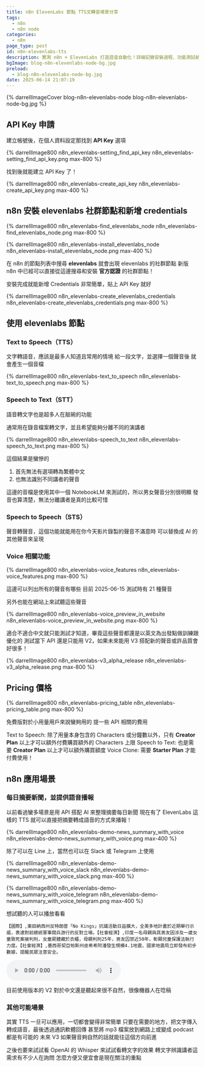 ```yaml
---
title: n8n ElevenLabs 節點 TTS文轉音場景分享
tags:
  - n8n
  - n8n node
categories:
  - n8n
page_type: post
id: n8n-elevenlabs-tts
description: 實測 n8n + ElevenLabs 打造語音自動化！詳細記錄安裝過程、功能測試結果。
bgImage: blog-n8n-elevenlabs-node-bg.jpg
preload:
  - blog-n8n-elevenlabs-node-bg.jpg
date: 2025-06-14 21:07:19
---
```


{% darrellImageCover blog-n8n-elevenlabs-node blog-n8n-elevenlabs-node-bg.jpg %}

## API Key 申請

建立帳號後，在個人資料設定那找到 **API Key** 選項

{% darrellImage800 n8n_elevenlabs-setting_find_api_key n8n_elevenlabs-setting_find_api_key.png max-800 %}

找到後就能建立 API Key 了！

{% darrellImage800 n8n_elevenlabs-create_api_key n8n_elevenlabs-create_api_key.png max-400 %}


## n8n 安裝 elevenlabs 社群節點和新增 credentials

{% darrellImage800 n8n_elevenlabs-find_elevenlabs_node n8n_elevenlabs-find_elevenlabs_node.png max-800 %}

{% darrellImage800 n8n_elevenlabs-install_elevenlabs_node n8n_elevenlabs-install_elevenlabs_node.png max-400 %}

在 n8n 的節點列表中搜尋 **elevenlabs** 就會出現 elevenlabs 的社群節點
新版 n8n 中已經可以直接從這邊搜尋和安裝 **官方認證** 的社群節點！

安裝完成就能新增 Credentials 
非常簡單，貼上 API Key 就好

{% darrellImage800 n8n_elevenlabs-create_elevenlabs_credentials n8n_elevenlabs-create_elevenlabs_credentials.png max-800 %}


## 使用 elevenlabs 節點

### Text to Speech（TTS）

文字轉語音，應該是最多人知道且常用的情境
給一段文字，並選擇一個聲音後
就會產生一個音檔

{% darrellImage800 n8n_elevenlabs-text_to_speech n8n_elevenlabs-text_to_speech.png max-800 %}

### Speech to Text（STT）

語音轉文字也是超多人在敲碗的功能

通常用在錄音檔案轉文字，並且希望能夠分離不同的演講者

{% darrellImage800 n8n_elevenlabs-speech_to_text n8n_elevenlabs-speech_to_text.png max-800 %}

這個結果是蠻慘的

1. 首先無法有選項轉為繁體中文
2. 也無法識別不同講者的聲音

這邊的音檔是使用其中一個 NotebookLM 來測試的，所以男女聲音分別很明顯
發音也算清楚，無法分離講者是真的比較可惜

### Speech to Speech（STS）

聲音轉聲音，這個功能就能用在你今天影片錄製的聲音不滿意時
可以替換成 AI 的其他聲音來呈現

### Voice 相關功能

{% darrellImage800 n8n_elevenlabs-voice_features n8n_elevenlabs-voice_features.png max-800 %}

這邊可以列出所有的聲音有哪些
目前 2025-06-15 測試時有 21 種聲音

另外也能在網站上來試聽這些聲音

{% darrellImage800 n8n_elevenlabs-voice_preview_in_website n8n_elevenlabs-voice_preview_in_website.png max-800 %}

適合不適合中文就只能測試才知道，畢竟這些聲音都還是以英文為出發點做訓練跟優化的
測試當下 API 還是只能用 V2，如果未來能用 V3 搭配新的聲音或許品質會好很多！

{% darrellImage800 n8n_elevenlabs-v3_alpha_release n8n_elevenlabs-v3_alpha_release.png max-800 %}

## Pricing 價格

{% darrellImage800 n8n_elevenlabs-pricing_table n8n_elevenlabs-pricing_table.png max-800 %}

免費版對於小用量用戶來說蠻夠用的
提一些 API 相關的費用

Text to Speech: 除了用量本身包含的 Characters 或分鐘數以外，只有 **Creator Plan** 以上才可以額外付費購買額外的 Characters 上限
Speech to Text: 也是需要 **Creator Plan** 以上才可以額外購買額度
Voice Clone: 需要 **Starter Plan** 才能付費使用！

## n8n 應用場景

### 每日摘要新聞，並提供語音播報

以前看過蠻多場景是用 API 搭配 AI 來整理摘要每日新聞
現在有了 ElevenLabs 這樣的 TTS 
就可以直接把摘要轉成語音的方式來播報！

{% darrellImage800 n8n_elevenlabs-demo-news_summary_with_voice n8n_elevenlabs-demo-news_summary_with_voice.png max-400 %}

除了可以在 Line 上，當然也可以在 Slack 或 Telegram 上使用

{% darrellImage800 n8n_elevenlabs-demo-news_summary_with_voice_slack n8n_elevenlabs-demo-news_summary_with_voice_slack.png max-400 %}

{% darrellImage800 n8n_elevenlabs-demo-news_summary_with_voice_telegram n8n_elevenlabs-demo-news_summary_with_voice_telegram.png max-400 %}

想試聽的人可以播放看看
```
【國際】,東田納西州反特朗普「No Kings」抗議活動日益擴大，全美多地計畫於近期舉行示威，表達對前總統軍事閱兵游行的反對立場。【社會經濟】,印度一名母親與其男友因涉及一歲女童致死案被判刑，女童屍體藏於衣櫃，母親判刑25年，男友囚禁近50年，彰顯兒童保護法執行力度。【社會經濟】,墨西哥契亞帕斯州皮希希阿潘發生規模4.1地震，國家地震局立即發布初步數據，提醒民眾注意安全。
```
<audio controls>
    <source src="https://pub-c093258f61a1463ea03e1a40c141968a.r2.dev/2025-06-15_news.mp3" type="audio/mpeg">
    您的瀏覽器不支援音訊播放。
</audio>

目前使用版本的 V2 對於中文還是聽起來很不自然，很像機器人在唸稿

### 其他可能場景

其實 TTS 一旦可以應用，一切都會變得非常簡單
只要在需要的地方，把文字傳入轉成語音，最後透過通訊軟體回傳
甚至將 mp3 檔案放到網路上或變成 podcast 都是有可能的
未來 V3 如果聲音夠自然的話就能往這個方向前進

之後也要來試試看 OpenAI 的 Whisper 來試試看轉文字的效果
轉文字辨識講者這需求有不少人在詢問
怎麼方便又便宜會是現在關注的重點
